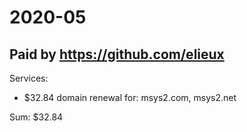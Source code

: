 # 2020-05

## Paid by https://github.com/elieux

Services:

* $32.84 domain renewal for: msys2.com, msys2.net

Sum: $32.84
